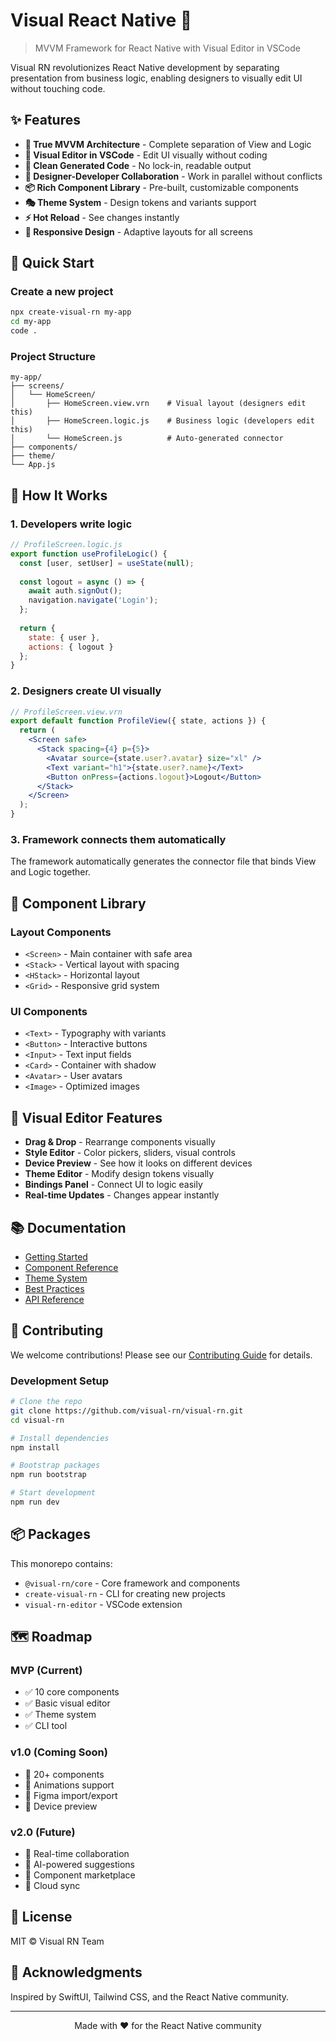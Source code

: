 # Visual React Native 🎨

> MVVM Framework for React Native with Visual Editor in VSCode

Visual RN revolutionizes React Native development by separating presentation from business logic, enabling designers to visually edit UI without touching code.

## ✨ Features

- **🎯 True MVVM Architecture** - Complete separation of View and Logic
- **🎨 Visual Editor in VSCode** - Edit UI visually without coding
- **📝 Clean Generated Code** - No lock-in, readable output
- **🚀 Designer-Developer Collaboration** - Work in parallel without conflicts
- **📦 Rich Component Library** - Pre-built, customizable components
- **🎭 Theme System** - Design tokens and variants support
- **⚡ Hot Reload** - See changes instantly
- **📱 Responsive Design** - Adaptive layouts for all screens

## 🚀 Quick Start

### Create a new project

```bash
npx create-visual-rn my-app
cd my-app
code .
```

### Project Structure

```
my-app/
├── screens/
│   └── HomeScreen/
│       ├── HomeScreen.view.vrn    # Visual layout (designers edit this)
│       ├── HomeScreen.logic.js    # Business logic (developers edit this)
│       └── HomeScreen.js          # Auto-generated connector
├── components/
├── theme/
└── App.js
```

## 📖 How It Works

### 1. Developers write logic

```javascript
// ProfileScreen.logic.js
export function useProfileLogic() {
  const [user, setUser] = useState(null);
  
  const logout = async () => {
    await auth.signOut();
    navigation.navigate('Login');
  };
  
  return {
    state: { user },
    actions: { logout }
  };
}
```

### 2. Designers create UI visually

```jsx
// ProfileScreen.view.vrn
export default function ProfileView({ state, actions }) {
  return (
    <Screen safe>
      <Stack spacing={4} p={5}>
        <Avatar source={state.user?.avatar} size="xl" />
        <Text variant="h1">{state.user?.name}</Text>
        <Button onPress={actions.logout}>Logout</Button>
      </Stack>
    </Screen>
  );
}
```

### 3. Framework connects them automatically

The framework automatically generates the connector file that binds View and Logic together.

## 🧩 Component Library

### Layout Components
- `<Screen>` - Main container with safe area
- `<Stack>` - Vertical layout with spacing
- `<HStack>` - Horizontal layout
- `<Grid>` - Responsive grid system

### UI Components
- `<Text>` - Typography with variants
- `<Button>` - Interactive buttons
- `<Input>` - Text input fields
- `<Card>` - Container with shadow
- `<Avatar>` - User avatars
- `<Image>` - Optimized images

## 🎨 Visual Editor Features

- **Drag & Drop** - Rearrange components visually
- **Style Editor** - Color pickers, sliders, visual controls
- **Device Preview** - See how it looks on different devices
- **Theme Editor** - Modify design tokens visually
- **Bindings Panel** - Connect UI to logic easily
- **Real-time Updates** - Changes appear instantly

## 📚 Documentation

- [Getting Started](https://visual-rn.dev/docs/getting-started)
- [Component Reference](https://visual-rn.dev/docs/components)
- [Theme System](https://visual-rn.dev/docs/theming)
- [Best Practices](https://visual-rn.dev/docs/best-practices)
- [API Reference](https://visual-rn.dev/docs/api)

## 🤝 Contributing

We welcome contributions! Please see our [Contributing Guide](CONTRIBUTING.md) for details.

### Development Setup

```bash
# Clone the repo
git clone https://github.com/visual-rn/visual-rn.git
cd visual-rn

# Install dependencies
npm install

# Bootstrap packages
npm run bootstrap

# Start development
npm run dev
```

## 📦 Packages

This monorepo contains:

- `@visual-rn/core` - Core framework and components
- `create-visual-rn` - CLI for creating new projects
- `visual-rn-editor` - VSCode extension

## 🗺️ Roadmap

### MVP (Current)
- ✅ 10 core components
- ✅ Basic visual editor
- ✅ Theme system
- ✅ CLI tool

### v1.0 (Coming Soon)
- 🔄 20+ components
- 🔄 Animations support
- 🔄 Figma import/export
- 🔄 Device preview

### v2.0 (Future)
- 🎯 Real-time collaboration
- 🎯 AI-powered suggestions
- 🎯 Component marketplace
- 🎯 Cloud sync

## 📄 License

MIT © Visual RN Team

## 🙏 Acknowledgments

Inspired by SwiftUI, Tailwind CSS, and the React Native community.

---

<p align="center">
  Made with ❤️ for the React Native community
</p>